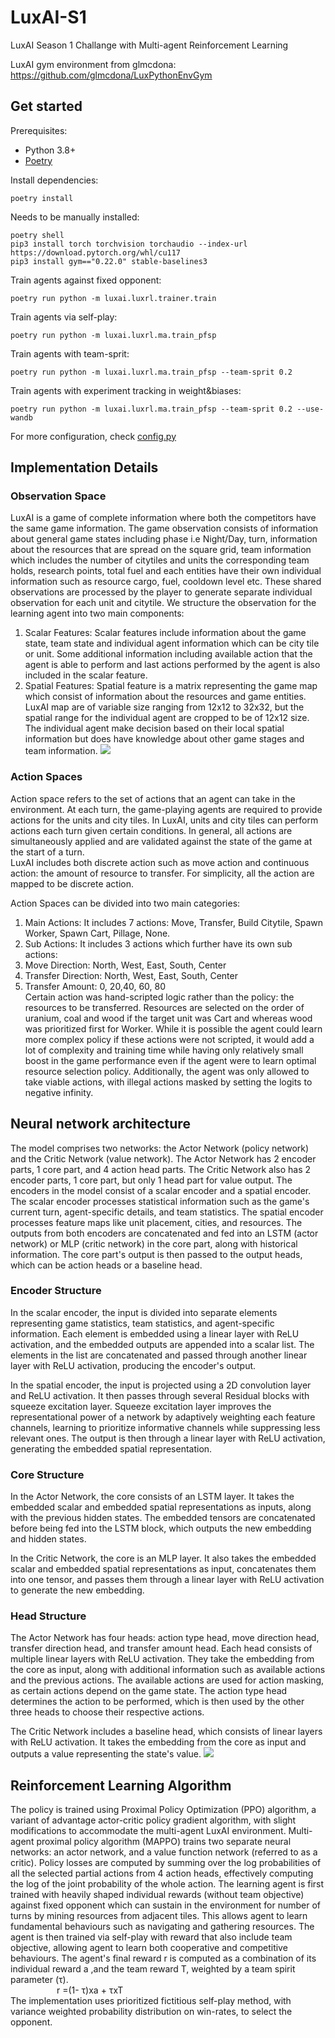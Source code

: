 # LuxAI-S1
LuxAI Season 1 Challange with Multi-agent Reinforcement Learning

LuxAI gym environment from glmcdona:
https://github.com/glmcdona/LuxPythonEnvGym
## Get started

Prerequisites:
* Python 3.8+
* [Poetry](https://python-poetry.org)

Install dependencies:
```
poetry install
```
Needs to be manually installed:
```
poetry shell
pip3 install torch torchvision torchaudio --index-url https://download.pytorch.org/whl/cu117
pip3 install gym=="0.22.0" stable-baselines3
```


Train agents against fixed opponent:
```
poetry run python -m luxai.luxrl.trainer.train 
```
Train agents via self-play:
```
poetry run python -m luxai.luxrl.ma.train_pfsp
```
Train agents with team-sprit:
```
poetry run python -m luxai.luxrl.ma.train_pfsp --team-sprit 0.2
```

Train agents with experiment tracking in weight&biases:
```
poetry run python -m luxai.luxrl.ma.train_pfsp --team-sprit 0.2 --use-wandb
```

For more configuration, check
[config.py](https://github.com/birajsth/LuxAI-S1/blob/main/luxai/luxrl/config.py)
##

## Implementation Details


### Observation Space
LuxAI is a game of complete information where both the competitors have the same game information. The game observation consists of information about general game states including phase i.e Night/Day, turn, information about the resources that are spread on the square grid, team information which includes the number of citytiles and units the corresponding team holds, research points, total fuel and each entities have their own individual information such as resource cargo, fuel, cooldown level etc. These shared observations are processed by the player to generate separate individual observation for each unit and citytile. 
We structure the observation for the learning agent into two main components:
1.	Scalar Features:
Scalar features include information about the game state, team state and individual agent information which can be city tile or unit. Some additional information including available action that the agent is able to perform and last actions performed by the agent is also included in the scalar feature.
2.	Spatial Features:
Spatial feature is a matrix representing the game map which consist of information about the resources and game entities.  LuxAI map are of  variable size ranging from 12x12 to 32x32,  but the spatial range for the individual agent are cropped to be of 12x12 size. The individual agent make decision based on their local spatial information but does have knowledge about other game stages and team information.
![](https://github.com/birajsth/LuxAI-S1/blob/main/src/spatial%20range.jpg)
### Action Spaces
Action space refers to the set of actions that an agent can take in the environment.  At each turn, the game-playing agents are required to provide actions for the units and city tiles. In LuxAI, units and city tiles can perform actions each turn given certain conditions. In general, all actions are simultaneously applied and are validated against the state of the game at the start of a turn.  
LuxAI includes both discrete action such as move action and continuous action: the amount of resource to transfer. For simplicity, all the action are mapped to be discrete action.

Action Spaces can be divided into two main categories:
1.	Main Actions: It includes 7 actions: Move, Transfer, Build Citytile, Spawn Worker, Spawn Cart, Pillage, None. 
2.	Sub Actions: It includes 3 actions which further have its own sub actions:
1.	Move Direction: North, West, East, South, Center
2.	Transfer Direction: North, West, East, South, Center
3.	Transfer Amount: 0, 20,40, 60, 80
<br>Certain action was hand-scripted logic rather than the policy: the resources to be transferred. Resources are selected on the order of uranium, coal and wood if the target unit was Cart and whereas wood was prioritized first for Worker. While it is possible the agent could learn more complex policy if these actions were not scripted, it would add a lot of complexity and training time while having only relatively small boost in the game performance even if the agent were to learn optimal resource selection policy. Additionally, the agent was only allowed to take viable actions, with illegal actions masked by setting the logits to negative infinity.

## Neural network architecture
The model comprises two networks: the Actor Network (policy network) and the Critic Network (value network). The Actor Network has 2 encoder parts, 1 core part, and 4 action head parts. The Critic Network also has 2 encoder parts, 1 core part, but only 1 head part for value output.
The encoders in the model consist of a scalar encoder and a spatial encoder. The scalar encoder processes statistical information such as the game's current turn, agent-specific details, and team statistics. The spatial encoder processes feature maps like unit placement, cities, and resources. The outputs from both encoders are concatenated and fed into an LSTM (actor network) or MLP (critic network) in the core part, along with historical information. The core part's output is then passed to the output heads, which can be action heads or a baseline head.
### Encoder Structure

In the scalar encoder, the input is divided into separate elements representing game statistics, team statistics, and agent-specific information. Each element is embedded using a linear layer with ReLU activation, and the embedded outputs are appended into a scalar list. The elements in the list are concatenated and passed through another linear layer with ReLU activation, producing the encoder's output.

In the spatial encoder, the input is projected using a 2D convolution layer and ReLU activation. It then passes through several Residual blocks with squeeze excitation layer. Squeeze excitation layer improves the representational power of a network by adaptively weighting each feature channels, learning to prioritize informative channels while suppressing less relevant ones. The output is then through a linear layer with ReLU activation, generating the embedded spatial representation.


### Core Structure

In the Actor Network, the core consists of an LSTM layer. It takes the embedded scalar and embedded spatial representations as inputs, along with the previous hidden states. The embedded tensors are concatenated before being fed into the LSTM block, which outputs the new embedding and hidden states.

In the Critic Network, the core is an MLP layer. It also takes the embedded scalar and embedded spatial representations as input, concatenates them into one tensor, and passes them through a linear layer with ReLU activation to generate the new embedding.

### Head Structure

The Actor Network has four heads: action type head, move direction head, transfer direction head, and transfer amount head. Each head consists of multiple linear layers with ReLU activation. They take the embedding from the core as input, along with additional information such as available actions and the previous actions. The available actions are used for action masking, as certain actions depend on the game state. The action type head determines the action to be performed, which is then used by the other three heads to choose their respective actions.

The Critic Network includes a baseline head, which consists of linear layers with ReLU activation. It takes the embedding from the core as input and outputs a value representing the state's value.
![](https://github.com/birajsth/LuxAI-S1/blob/main/src/detail%20arch.jpg)


## Reinforcement Learning Algorithm
The policy is trained using Proximal Policy Optimization (PPO) algorithm, a variant of advantage actor-critic policy gradient algorithm, with slight modifications to accommodate the multi-agent LuxAI environment. 
Multi-agent proximal policy algorithm (MAPPO) trains two separate neural networks: an actor network, and a value function network (referred to as a critic).  Policy losses are computed by summing over the log probabilities of all the selected partial actions from 4 action heads, effectively computing the log of the joint probability of the whole action.
The learning agent is first trained with heavily shaped individual rewards (without team objective) against fixed opponent which can sustain in the environment for number of turns by mining resources from adjacent tiles. This allows agent to learn fundamental behaviours such as navigating and gathering resources. The agent is then trained via self-play with reward that also include team objective, allowing agent to learn both cooperative and competitive behaviours. The agent's final reward r is computed as a combination of its individual reward a ,and the team reward T, weighted by a team spirit parameter (τ). <br>
&emsp;&emsp;&emsp;&emsp;&emsp;                           r =(1- τ)xa + τxT
<br>The implementation uses prioritized fictitious self-play method, with variance weighted probability distribution on win-rates, to select the opponent.


